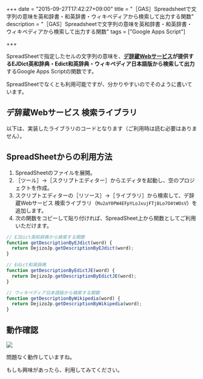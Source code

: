 +++
date = "2015-09-27T17:42:27+09:00"
title = "［GAS］Spreadsheetで文字列の意味を英和辞書・和英辞書・ウィキペディアから検索して出力する関数"
description = "［GAS］Spreadsheetで文字列の意味を英和辞書・和英辞書・ウィキペディアから検索して出力する関数"
tags = ["Google Apps Script"]

+++

SpreadSheetで指定したセルの文字列の意味を、<b>[デ辞蔵Webサービス](http://dejizo.jp/dev/rest.html)が提供するEJDict英和辞典・Edict和英辞典・ウィキペディア日本語版から検索して出力</b>するGoogle Apps Scriptの関数です。

SpreadSheetでなくとも利用可能ですが、分かりやすいのでそのように書いています。

## デ辞蔵Webサービス 検索ライブラリ

以下は、実装したライブラリのコードとなります（ご利用時は読む必要はありません）。

<script src="https://gist.github.com/YoshiyukiHirano/b8acedbdfd970e91e181.js"></script>

## SpreadSheetからの利用方法

1. SpreadSheetのファイルを展開。
2. ［ツール］→［スクリプトエディター］からエディタを起動し、空のプロジェクトを作成。
3. スクリプトエディターの［リソース］→［ライブラリ］から検索して、デ辞蔵Webサービス 検索ライブラリ（`Mu2aY0PW4EFpYLoJxujFTj8Lo7O4tWOsV`）を追加します。
4. 次の関数をコピーして貼り付ければ、SpreadSheet上から関数としてご利用いただけます。

```javascript
// EJDict英和辞典から検索する関数
function getDescriptionByEJdict(word) {
  return DejizoJp.getDescriptionByEJdict(word);
}

// Edict和英辞典
function getDescriptionByEdictJE(word) {
  return DejizoJp.getDescriptionByEdictJE(word);
}

// ウィキペディア日本語版から検索する関数
function getDescriptionByWikipedia(word) {
  return DejizoJp.getDescriptionByWikipedia(word);
}
```

## 動作確認

![](https://i.gyazo.com/733d918faa63fb0a4042698b5843b823.png)

問題なく動作していますね。

もしも興味があったら、利用してみてください。

